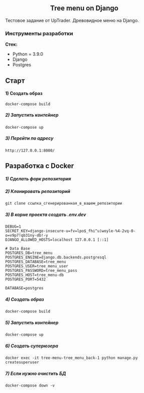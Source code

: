 <h2 align="center">Tree menu on Django</h2>

Тестовое задание от UpTrader. Древовидное меню на Django.

### Инструменты разработки

**Стек:**
- Python = 3.9.0
- Django
- Postgres

## Старт

#### 1) Создать образ

    docker-compose build

##### 2) Запустить контейнер

    docker-compose up
    
##### 3) Перейти по адресу

    http://127.0.0.1:8000/

## Разработка с Docker

##### 1) Сделать форк репозитория

##### 2) Клонировать репозиторий

    git clone ссылка_сгенерированная_в_вашем_репозитории

##### 3) В корне проекта создать .env.dev

    DEBUG=1
    SECRET_KEY=django-insecure-u=fv=lpo$_fhi^u)woyle-%4-2vq-0-o=v9p7!qb31ny-db!-y
    DJANGO_ALLOWED_HOSTS=localhost 127.0.0.1 [::1]
    
    # Data Base
    POSTGRES_DB=tree_menu
    POSTGRES_ENGINE=django.db.backends.postgresql
    POSTGRES_DATABASE=tree_menu
    POSTGRES_USER=tree_menu_user
    POSTGRES_PASSWORD=tree_menu_pass
    POSTGRES_HOST=tree_menu-db
    POSTGRES_PORT=5432
    
    DATABASE=postgres
    
##### 4) Создать образ

    docker-compose build

##### 5) Запустить контейнер

    docker-compose up
    
##### 6) Создать суперюзера

    docker exec -it tree-menu-tree_menu_back-1 python manage.py createsuperuser
                                                        
##### 7) Если нужно очистить БД

    docker-compose down -v
